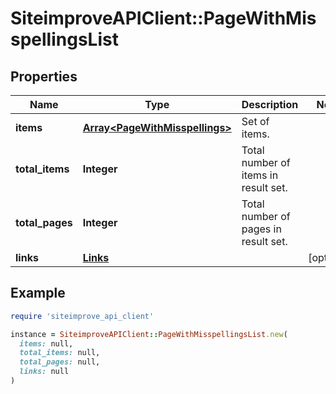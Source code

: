 # SiteimproveAPIClient::PageWithMisspellingsList

## Properties

| Name | Type | Description | Notes |
| ---- | ---- | ----------- | ----- |
| **items** | [**Array&lt;PageWithMisspellings&gt;**](PageWithMisspellings.md) | Set of items. |  |
| **total_items** | **Integer** | Total number of items in result set. |  |
| **total_pages** | **Integer** | Total number of pages in result set. |  |
| **links** | [**Links**](Links.md) |  | [optional] |

## Example

```ruby
require 'siteimprove_api_client'

instance = SiteimproveAPIClient::PageWithMisspellingsList.new(
  items: null,
  total_items: null,
  total_pages: null,
  links: null
)
```

